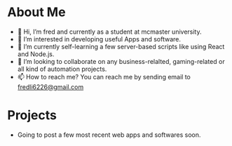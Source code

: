 # About Me
- 👋 Hi, I’m fred and currently as a student at mcmaster university.
- 👀 I’m interested in developing useful Apps and software.
- 🌱 I’m currently self-learning a few server-based scripts like using React and Node.js.
- 💞️ I’m looking to collaborate on any business-relalted, gaming-related or all kind of automation projects.
- 📫 How to reach me? You can reach me by sending email to fredli6226@gmail.com
<!---
fred-mcmaster/fred-mcmaster is a ✨ special ✨ repository because its `README.md` (this file) appears on your GitHub profile.
You can click the Preview link to take a look at your changes.
--->
# Projects
- Going to post a few most recent web apps and softwares soon.
